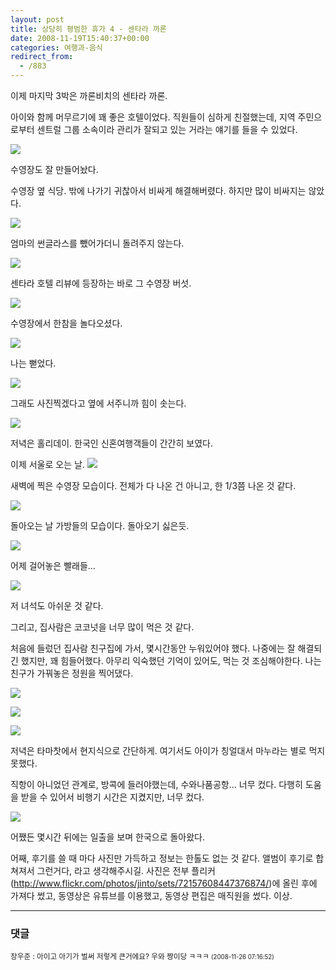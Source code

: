 ```yaml
---
layout: post
title: 상당히 평범한 휴가 4 - 센타라 까론
date: 2008-11-19T15:40:37+00:00
categories: 여행과-음식
redirect_from:
  - /883
---
```


이제 마지막 3박은 까론비치의 센타라 까론.

아이와 함께 머무르기에 꽤 좋은 호텔이었다. 직원들이 심하게 친절했는데, 지역 주민으로부터 센트럴 그룹 소속이라 관리가 잘되고 있는 거라는 얘기를 들을 수 있었다.

<a title="Flickr에서 돌핀호텔님의 hkt2008-10-06 09-33-54_GX-1S" href="http://www.flickr.com/photos/jinto/2984815234/"><img src="http://farm4.static.flickr.com/3142/2984815234_21c1d11c76_o.jpg" ></a>

수영장도 잘 만들어놨다. 

수영장 옆 식당. 밖에 나가기 귀찮아서 비싸게 해결해버렸다. 하지만 많이 비싸지는 않았다.

<a title="Flickr에서 돌핀호텔님의 hkt2008-10-06 11-36-21_GX-1S" href="http://www.flickr.com/photos/jinto/2984815636/"><img src="http://farm4.static.flickr.com/3020/2984815636_cfdd56b962_o.jpg" ></a>

엄마의 썬글라스를 뺐어가더니 돌려주지 않는다.

<a title="Flickr에서 돌핀호텔님의 hkt2008-10-07 10-08-08_GX-1S" href="http://www.flickr.com/photos/jinto/2984834810/"><img src="http://farm4.static.flickr.com/3224/2984834810_6483d6dcf6_o.jpg" ></a>

센타라 호텔 리뷰에 등장하는 바로 그 수영장 버섯.

<a title="Flickr에서 돌핀호텔님의 hkt2008-10-07 09-58-51_DMC-FZ28" href="http://www.flickr.com/photos/jinto/2983984357/"><img src="http://farm4.static.flickr.com/3199/2983984357_d02613dde6_o.jpg" ></a>

수영장에서 한참을 놀다오셨다.

<a title="Flickr에서 돌핀호텔님의 hkt2008-10-07 09-59-51_DMC-FZ28" href="http://www.flickr.com/photos/jinto/2983984583/"><img src="http://farm4.static.flickr.com/3279/2983984583_4607c2efd5_o.jpg" ></a>

나는 뻗었다.

<a title="Flickr에서 돌핀호텔님의 hkt2008-10-07 10-01-26_DMC-FZ28" href="http://www.flickr.com/photos/jinto/2983984841/"><img src="http://farm4.static.flickr.com/3289/2983984841_5d4e55090c_o.jpg" ></a>

그래도 사진찍겠다고 옆에 서주니까 힘이 솟는다.

<a title="Flickr에서 돌핀호텔님의 hkt2008-10-07 20-24-48_DMC-FZ28" href="http://www.flickr.com/photos/jinto/2984862424/"><img src="http://farm4.static.flickr.com/3181/2984862424_9af0d32d5d_o.jpg" ></a>

저녁은 홀리데이. 한국인 신혼여행객들이 간간히 보였다.

이제 서울로 오는 날. <a title="Flickr에서 돌핀호텔님의 hkt2008-10-08 06-42-44_GX-1S" href="http://www.flickr.com/photos/jinto/2983999159/"><img src="http://farm4.static.flickr.com/3033/2983999159_ba9d3f57a7_o.jpg" ></a>

새벽에 찍은 수영장 모습이다. 전체가 다 나온 건 아니고, 한 1/3쯤 나온 것 같다.

<a title="Flickr에서 돌핀호텔님의 hkt2008-10-08 06-52-41_GX-1S" href="http://www.flickr.com/photos/jinto/2984006051/"><img src="http://farm4.static.flickr.com/3201/2984006051_753b467dcf_o.jpg" ></a>

돌아오는 날 가방들의 모습이다. 돌아오기 싫은듯.

<a title="Flickr에서 돌핀호텔님의 hkt2008-10-08 06-53-27_GX-1S" href="http://www.flickr.com/photos/jinto/2984862946/"><img src="http://farm4.static.flickr.com/3002/2984862946_ea7d2f0dbf_o.jpg" ></a>

어제 걸어놓은 빨래들...

<a title="Flickr에서 돌핀호텔님의 hkt2008-10-08 07-03-38_GX-1S" href="http://www.flickr.com/photos/jinto/2984006551/"><img src="http://farm4.static.flickr.com/3223/2984006551_a08c77bbc0_o.jpg" ></a>

저 녀석도 아쉬운 것 같다.

그리고, 집사람은 코코넛을 너무 많이 먹은 것 같다.

처음에 들렀던 집사람 친구집에 가서, 몇시간동안 누워있어야 했다. 나중에는 잘 해결되긴 했지만, 꽤 힘들어했다. 아무리 익숙했던 기억이 있어도, 먹는 것 조심해야한다. 나는 친구가 가꿔놓은 정원을 찍어댔다.

<a title="Flickr에서 돌핀호텔님의 hkt2008-10-08 15-59-38_GX-1S" href="http://www.flickr.com/photos/jinto/2984873218/"><img src="http://farm4.static.flickr.com/3139/2984873218_90e846c9b6_o.jpg" ></a>

<a title="Flickr에서 돌핀호텔님의 hkt2008-10-08 16-04-03_GX-1S" href="http://www.flickr.com/photos/jinto/2984017405/"><img src="http://farm4.static.flickr.com/3196/2984017405_1e4e71a6b8_o.jpg" ></a>

<a title="Flickr에서 돌핀호텔님의 hkt2008-10-08 16-24-16_GX-1S" href="http://www.flickr.com/photos/jinto/2984018069/"><img src="http://farm4.static.flickr.com/3232/2984018069_9631a6841c_o.jpg" ></a>

저녁은 타마찻에서 현지식으로 간단하게. 여기서도 아이가 칭얼대서 마누라는 별로 먹지 못했다.

직항이 아니었던 관계로, 방콕에 들러야했는데, 수와나품공항... 너무 컸다. 다행히 도움을 받을 수 있어서 비행기 시간은 지켰지만, 너무 컸다.

<a title="Flickr에서 돌핀호텔님의 hkt2008-10-09 04-21-47_GX-1S" href="http://www.flickr.com/photos/jinto/2984882516/"><img src="http://farm4.static.flickr.com/3210/2984882516_55d98651c2_o.jpg" ></a>

어쨌든 몇시간 뒤에는 일출을 보며 한국으로 돌아왔다.

어째, 후기를 쓸 때 마다 사진만 가득하고 정보는 한톨도 없는 것 같다. 앨범이 후기로 합쳐져서 그런거다, 라고 생각해주시길. 사진은 전부 플리커(<a href="http://www.flickr.com/photos/jinto/sets/72157608447376874/">http://www.flickr.com/photos/jinto/sets/72157608447376874/</a>)에 올린 후에 가져다 썼고, 동영상은 유튜브를 이용했고, 동영상 편집은 매직원을 썼다. 이상.

* * *

### 댓글



<!--- cmt:1178 --->
<!--- mail: --->
<!--- parent:0 --->

<small class=comment>장우준 : 아이고 아기가 벌써 저렇게 큰거에요? 우와 짱이당 ㅋㅋㅋ <small>(2008-11-26 07:16:52)</small></small>


